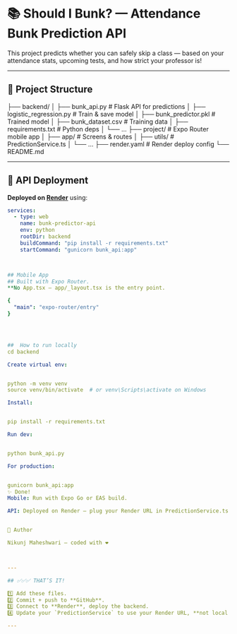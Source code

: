 # 📚 Should I Bunk? — Attendance Bunk Prediction API

This project predicts whether you can safely skip a class — based on your attendance stats, upcoming tests, and how strict your professor is!

---

## 🧩 Project Structure

├── backend/
│ ├── bunk_api.py # Flask API for predictions
│ ├── logistic_regression.py # Train & save model
│ ├── bunk_predictor.pkl # Trained model
│ ├── bunk_dataset.csv # Training data
│ ├── requirements.txt # Python deps
│ └── ...
├── project/ # Expo Router mobile app
│ ├── app/ # Screens & routes
│ ├── utils/ # PredictionService.ts
│ └── ...
├── render.yaml # Render deploy config
└── README.md

---

## 🚀 API Deployment

**Deployed on [Render](https://render.com)** using:

```yaml
services:
  - type: web
    name: bunk-predictor-api
    env: python
    rootDir: backend
    buildCommand: "pip install -r requirements.txt"
    startCommand: "gunicorn bunk_api:app"



## Mobile App
## Built with Expo Router.
**No App.tsx — app/_layout.tsx is the entry point.

{
  "main": "expo-router/entry"
}




##  How to run locally
cd backend

Create virtual env:


python -m venv venv
source venv/bin/activate  # or venv\Scripts\activate on Windows

Install:


pip install -r requirements.txt

Run dev:


python bunk_api.py

For production:


gunicorn bunk_api:app
✨ Done!
Mobile: Run with Expo Go or EAS build.

API: Deployed on Render — plug your Render URL in PredictionService.ts.


📣 Author

Nikunj Maheshwari — coded with ❤️



---

## ✅✅✅ THAT’S IT!

1️⃣ Add these files.  
2️⃣ Commit + push to **GitHub**.  
3️⃣ Connect to **Render**, deploy the backend.  
4️⃣ Update your `PredictionService` to use your Render URL, **not local IP**.

---
